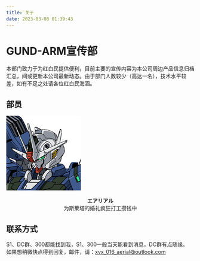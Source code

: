 ```yaml
---
title: 关于
date: 2023-03-08 01:39:43
---
```


# GUND-ARM宣传部
本部门致力于为红白民提供便利，目前主要的宣传内容为本公司周边产品信息归档汇总，间或更新本公司最新动态。由于部门人数较少（高达一名），技术水平较差，如有不足之处请各位红白民海涵。

## 部员
![](/img/aerial_avatar.png "エアリアル")
<center><b>エアリアル</b></center>
<center>为斯莱塔的婚礼疯狂打工攒钱中</center>

## 联系方式
S1、DC群、300都能找到我，S1、300一般当天能看到消息，DC群有点随缘。
如果想稍微快点得到回复，邮件，请：<xvx_016_aerial@outlook.com>
